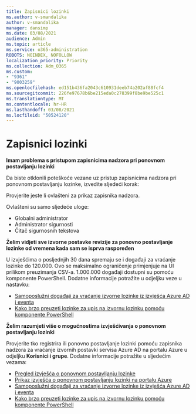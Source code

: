 ```yaml
---
title: Zapisnici lozinki
ms.author: v-smandalika
author: v-smandalika
manager: dansimp
ms.date: 03/08/2021
audience: Admin
ms.topic: article
ms.service: o365-administration
ROBOTS: NOINDEX, NOFOLLOW
localization_priority: Priority
ms.collection: Adm_O365
ms.custom:
- "9361"
- "9003259"
ms.openlocfilehash: ed151b436fa2043c610931deeb74a202af88fcf4
ms.sourcegitcommit: 226fe97678b6be215eda0c278399f8be9be525c1
ms.translationtype: MT
ms.contentlocale: hr-HR
ms.lasthandoff: 03/08/2021
ms.locfileid: "50524120"
---
```

# <a name="password-logs"></a>Zapisnici lozinki

**Imam problema s pristupom zapisnicima nadzora pri ponovnom postavljanju lozinki**

Da biste otklonili poteškoće vezane uz pristup zapisnicima nadzora pri ponovnom postavljanju lozinke, izvedite sljedeći korak:

Provjerite jeste li ovlašteni za prikaz zapisnika nadzora. 

Ovlašteni su samo sljedeće uloge:
 - Globalni administrator
 - Administrator sigurnosti
 - Čitač sigurnosnih tekstova

**Želim vidjeti sve izvorne postavke revizije za ponovno postavljanje lozinke od vremena kada sam se isprva raspoređen**

U izvješćima o posljednjih 30 dana spremaju se i događaji za vraćanje lozinke do 120.000. Ovo se maksimalno ograničenje primjenjuje na UI prilikom preuzimanja CSV-a. 1.000.000 događaji dostupni su pomoću komponente PowerShell.
Dodatne informacije potražite u odjeljku veze u nastavku:

- [Samoposlužni događaji za vraćanje izvorne lozinke iz izvješća Azure AD i eventa](https://docs.microsoft.com/azure/active-directory/authentication/howto-sspr-reporting)
- [Kako brzo preuzeti lozinke za upis na izvornu lozinku pomoću komponente PowerShell](https://docs.microsoft.com/azure/active-directory/authentication/howto-sspr-reporting)

**Želim razumjeti više o mogućnostima izvješćivanja o ponovnom postavljanju lozinki**

Provjerite tko registrira ili ponovno postavljanje lozinki pomoću zapisnika nadzora za vraćanje izvornih postavki servisa Azure AD na portalu Azure u odjeljku **Korisnici i grupe**.
Dodatne informacije potražite u sljedećim vezama:

- [Pregled izvješća o ponovnom postavljanju lozinke](https://docs.microsoft.com/azure/active-directory/authentication/howto-sspr-reporting)
- [Prikaz izvješća o ponovnom postavljanju lozinki na portalu Azure](https://docs.microsoft.com/azure/active-directory/authentication/howto-sspr-reporting)
- [Samoposlužni događaji za vraćanje izvorne lozinke iz izvješća Azure AD i eventa](https://docs.microsoft.com/azure/active-directory/authentication/howto-sspr-reporting)
- [Kako brzo preuzeti lozinke za upis na izvornu lozinku pomoću komponente PowerShell](https://docs.microsoft.com/azure/active-directory/authentication/howto-sspr-reporting)


